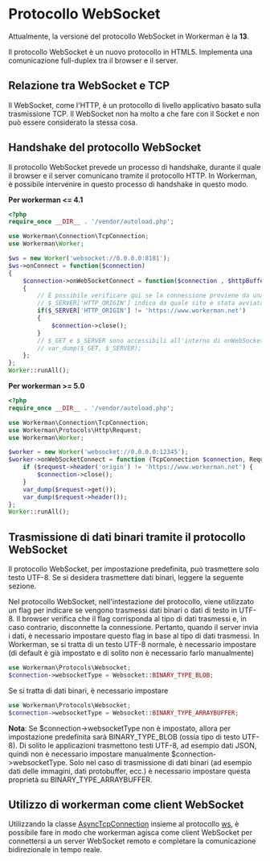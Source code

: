 # Protocollo WebSocket

Attualmente, la versione del protocollo WebSocket in Workerman è la **13**.

Il protocollo WebSocket è un nuovo protocollo in HTML5. Implementa una comunicazione full-duplex tra il browser e il server.

## Relazione tra WebSocket e TCP

Il WebSocket, come l'HTTP, è un protocollo di livello applicativo basato sulla trasmissione TCP. Il WebSocket non ha molto a che fare con il Socket e non può essere considerato la stessa cosa.

## Handshake del protocollo WebSocket

Il protocollo WebSocket prevede un processo di handshake, durante il quale il browser e il server comunicano tramite il protocollo HTTP. In Workerman, è possibile intervenire in questo processo di handshake in questo modo.

**Per workerman <= 4.1**
```php
<?php
require_once __DIR__ . '/vendor/autoload.php';

use Workerman\Connection\TcpConnection;
use Workerman\Worker;

$ws = new Worker('websocket://0.0.0.0:8181');
$ws->onConnect = function($connection)
{
    $connection->onWebSocketConnect = function($connection , $httpBuffer)
    {
        // È possibile verificare qui se la connessione proviene da una fonte legittima e chiuderla in caso contrario
        // $_SERVER['HTTP_ORIGIN'] indica da quale sito è stata avviata la connessione WebSocket
        if($_SERVER['HTTP_ORIGIN'] != 'https://www.workerman.net')
        {
            $connection->close();
        }
        // $_GET e $_SERVER sono accessibili all'interno di onWebSocketConnect
        // var_dump($_GET, $_SERVER);
    };
};
Worker::runAll();
```

**Per workerman >= 5.0**
```php
<?php
require_once __DIR__ . '/vendor/autoload.php';

use Workerman\Connection\TcpConnection;
use Workerman\Protocols\Http\Request;
use Workerman\Worker;

$worker = new Worker('websocket://0.0.0.0:12345');
$worker->onWebSocketConnect = function (TcpConnection $connection, Request $request) {
    if ($request->header('origin') != 'https://www.workerman.net') {
        $connection->close();
    }
    var_dump($request->get());
    var_dump($request->header());
};
Worker::runAll();
```

## Trasmissione di dati binari tramite il protocollo WebSocket

Il protocollo WebSocket, per impostazione predefinita, può trasmettere solo testo UTF-8. Se si desidera trasmettere dati binari, leggere la seguente sezione.

Nel protocollo WebSocket, nell'intestazione del protocollo, viene utilizzato un flag per indicare se vengono trasmessi dati binari o dati di testo in UTF-8. Il browser verifica che il flag corrisponda al tipo di dati trasmessi e, in caso contrario, disconnette la connessione. Pertanto, quando il server invia i dati, è necessario impostare questo flag in base al tipo di dati trasmessi. In Workerman, se si tratta di un testo UTF-8 normale, è necessario impostare (di default è già impostato e di solito non è necessario farlo manualmente)
```php
use Workerman\Protocols\Websocket;
$connection->websocketType = Websocket::BINARY_TYPE_BLOB;
```

Se si tratta di dati binari, è necessario impostare
```php
use Workerman\Protocols\Websocket;
$connection->websocketType = Websocket::BINARY_TYPE_ARRAYBUFFER;
```

**Nota**: Se $connection->websocketType non è impostato, allora per impostazione predefinita sarà BINARY_TYPE_BLOB (ossia tipo di testo UTF-8). Di solito le applicazioni trasmettono testi UTF-8, ad esempio dati JSON, quindi non è necessario impostare manualmente $connection->websocketType. Solo nel caso di trasmissione di dati binari (ad esempio dati delle immagini, dati protobuffer, ecc.) è necessario impostare questa proprietà su BINARY_TYPE_ARRAYBUFFER.

## Utilizzo di workerman come client WebSocket

Utilizzando la classe [AsyncTcpConnection](../async-tcp-connection.md) insieme al protocollo [ws](about-ws.md), è possibile fare in modo che workerman agisca come client WebSocket per connettersi a un server WebSocket remoto e completare la comunicazione bidirezionale in tempo reale.
